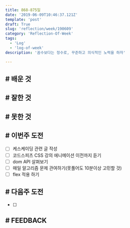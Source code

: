 ```yaml
---
title: 868-875일
date: '2019-06-09T10:46:37.121Z'
template: 'post'
draft: True
slug: 'reflection/week/190609'
category: 'Reflection-Of-Week'
tags:
  - 'Log'
  - 'log-of-week'
description: '꼼수보다는 정수로, 꾸준하고 의식적인 노력을 하자'

---
```

## # 배운 것

## # 잘한 것

## # 못한 것



## # 이번주 도전

- [ ] 케스케이딩 관련 글 작성
- [ ] 코드스피츠 CSS 강의 에니메이션 이전까지 듣기
- [ ] dom API 살펴보기
- [ ] 매일 알고리즘 문제 관여하기(못풀어도 10분이상 고민할 것)
- [ ] flex 적용 하기

## # 다음주 도전

- [ ] 

## # FEEDBACK

